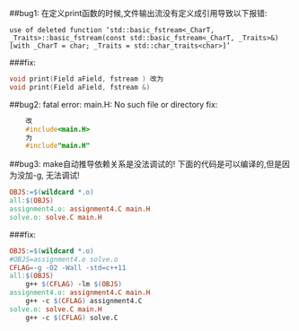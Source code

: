##bug1:
在定义print函数的时候,文件输出流没有定义成引用导致以下报错:
```shell
use of deleted function ‘std::basic_fstream<_CharT, _Traits>::basic_fstream(const std::basic_fstream<_CharT, _Traits>&) [with _CharT = char; _Traits = std::char_traits<char>]’
```
###fix:
```c++
void print(Field aField, fstream ) 改为
void print(Field aField, fstream &)
```

##bug2:
 fatal error: main.H: No such file or directory
fix:
```c++
    改
	#include<main.H>
	为
    #include"main.H"
```
##bug3:
make自动推导依赖关系是没法调试的!
下面的代码是可以编译的,但是因为没加-g, 无法调试!
```Makefile
OBJS:=$(wildcard *.o)
all:$(OBJS)
assignment4.o: assignment4.C main.H
solve.o: solve.C main.H
```

###fix:
```Makefile
OBJS:=$(wildcard *.o)
#OBJS=assignment4.o solve.o
CFLAG=-g -O2 -Wall -std=c++11 
all:$(OBJS) 
	g++ $(CFLAG) -lm $(OBJS)
assignment4.o: assignment4.C main.H
	g++ -c $(CFLAG) assignment4.C 
solve.o: solve.C main.H
	g++ -c $(CFLAG) solve.C
```